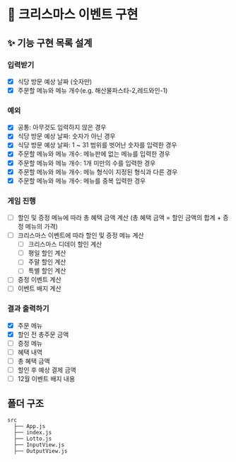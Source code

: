 # 🎄 크리스마스 이벤트 구현

## ✨ 기능 구현 목록 설계

### 입력받기

- [x] 식당 방문 예상 날짜 (숫자만)
- [x] 주문할 메뉴와 메뉴 개수(e.g. 해산물파스타-2,레드와인-1)

### 예외

- [x] 공통: 아무것도 입력하지 않은 경우
- [x] 식당 방문 예상 날짜: 숫자가 아닌 경우
- [x] 식당 방문 예상 날짜: 1 ~ 31 범위를 벗어난 숫자를 입력한 경우
- [x] 주문할 메뉴와 메뉴 개수: 메뉴판에 없는 메뉴를 입력한 경우
- [x] 주문할 메뉴와 메뉴 개수: 1개 미만의 수를 입력한 경우
- [x] 주문할 메뉴와 메뉴 개수: 메뉴 형식이 지정된 형식과 다른 경우
- [x] 주문할 메뉴와 메뉴 개수: 메뉴를 중복 입력한 경우

### 게임 진행

- [ ] 할인 및 증정 메뉴에 따라 총 혜택 금액 계산 (총 혜택 금액 = 할인 금액의 합계 + 증정 메뉴의 가격)
- [ ] 크리스마스 이벤트에 따라 할인 및 증정 메뉴 계산
  - [ ] 크리스마스 디데이 할인 계산
  - [ ] 평일 할인 계산
  - [ ] 주말 할인 계산
  - [ ] 특별 할인 계산
- [ ] 증정 이벤트 계산
- [ ] 이벤트 배지 계산

### 결과 출력하기

- [x] 주문 메뉴
- [x] 할인 전 총주문 금액
- [ ] 증정 메뉴
- [ ] 혜택 내역
- [ ] 총 혜택 금액
- [ ] 할인 후 예상 결제 금액
- [ ] 12월 이벤트 배지 내용

## 폴더 구조

```
src
  ├── App.js
  ├── index.js
  ├── Lotto.js
  ├── InputView.js
  ├── OutputView.js
```
